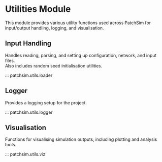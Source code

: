# Utilities Module

This module provides various utility functions used across PatchSim for input/output handling, logging, and visualisation.

## Input Handling

Handles reading, parsing, and setting up configuration, network, and input files.  
Also includes random seed initialisation utilities.

::: patchsim.utils.loader

## Logger

Provides a logging setup for the project.

::: patchsim.utils.logger

## Visualisation

Functions for visualising simulation outputs, including plotting and analysis tools.

::: patchsim.utils.viz
